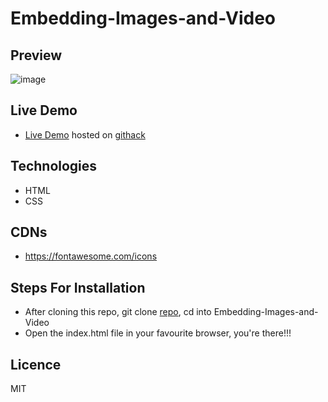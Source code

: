 # Embedding-Images-and-Video

## Preview
![image](https://user-images.githubusercontent.com/46686100/75110493-22789180-562f-11ea-9f6d-c6bb0c4e72f3.png)

## Live Demo
- [Live Demo](https://rawcdn.githack.com/Jmagero/Embedding-Images-and-Video/4624e4b93110215df05f8b9b08882410146a8e92/index.html) hosted on [githack](https://raw.githack.com)


## Technologies
- HTML
- CSS

## CDNs
- https://fontawesome.com/icons

## Steps For Installation
- After cloning this repo, git clone [repo](git@github.com:Jmagero/Embedding-Images-and-Video.git), cd into Embedding-Images-and-Video
- Open the index.html file in your favourite browser, you're there!!!


## Licence
MIT

